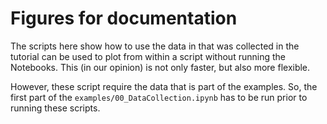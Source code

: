 # Figures for documentation

The scripts here show how to use the data in that was collected in the 
tutorial can be used to plot from within a script without running the Notebooks.
This (in our opinion) is not only faster, but also more flexible.

However, these script require the data that is part of the examples. 
So, the first part of the `examples/00_DataCollection.ipynb` has to be run
prior to running these scripts.


